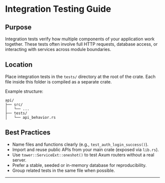 # Integration Testing Guide

## Purpose

Integration tests verify how multiple components of your application work together. These tests often involve full HTTP requests, database access, or interacting with services across module boundaries.

## Location

Place integration tests in the `tests/` directory at the root of the crate. Each file inside this folder is compiled as a separate crate.

Example structure:

```
api/
├── src/
│   └── ...
├── tests/
│   └── api_behavior.rs
```

## Best Practices

- Name files and functions clearly (e.g., `test_auth_login_success()`).
- Import and reuse public APIs from your main crate (exposed via `lib.rs`).
- Use `tower::ServiceExt::oneshot()` to test Axum routers without a real server.
- Prefer a stable, seeded or in-memory database for reproducibility.
- Group related tests in the same file when possible.

---
